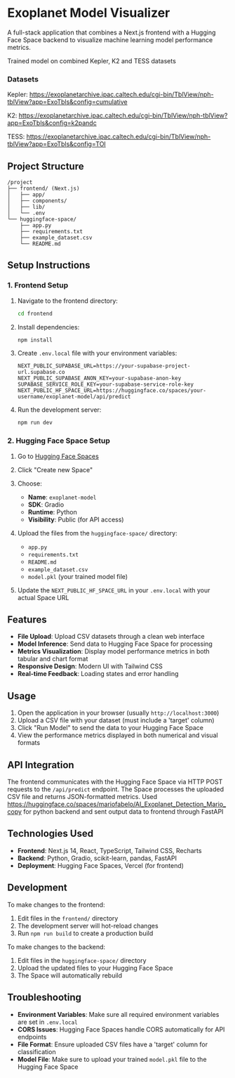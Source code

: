 # Exoplanet Model Visualizer

A full-stack application that combines a Next.js frontend with a Hugging Face Space backend to visualize machine learning model performance metrics.

Trained model on combined Kepler, K2 and TESS datasets

### Datasets
Kepler: https://exoplanetarchive.ipac.caltech.edu/cgi-bin/TblView/nph-tblView?app=ExoTbls&config=cumulative

K2: https://exoplanetarchive.ipac.caltech.edu/cgi-bin/TblView/nph-tblView?app=ExoTbls&config=k2pandc

TESS: https://exoplanetarchive.ipac.caltech.edu/cgi-bin/TblView/nph-tblView?app=ExoTbls&config=TOI

## Project Structure

```
/project
├── frontend/ (Next.js)
│   ├── app/
│   ├── components/
│   ├── lib/
│   └── .env
└── huggingface-space/
    ├── app.py
    ├── requirements.txt
    ├── example_dataset.csv
    └── README.md
```

## Setup Instructions

### 1. Frontend Setup

1. Navigate to the frontend directory:
   ```bash
   cd frontend
   ```

2. Install dependencies:
   ```bash
   npm install
   ```

3. Create `.env.local` file with your environment variables:
   ```
   NEXT_PUBLIC_SUPABASE_URL=https://your-supabase-project-url.supabase.co
   NEXT_PUBLIC_SUPABASE_ANON_KEY=your-supabase-anon-key
   SUPABASE_SERVICE_ROLE_KEY=your-supabase-service-role-key
   NEXT_PUBLIC_HF_SPACE_URL=https://huggingface.co/spaces/your-username/exoplanet-model/api/predict
   ```

4. Run the development server:
   ```bash
   npm run dev
   ```

### 2. Hugging Face Space Setup

1. Go to [Hugging Face Spaces](https://huggingface.co/spaces)
2. Click "Create new Space"
3. Choose:
   - **Name**: `exoplanet-model`
   - **SDK**: Gradio
   - **Runtime**: Python
   - **Visibility**: Public (for API access)
4. Upload the files from the `huggingface-space/` directory:
   - `app.py`
   - `requirements.txt`
   - `README.md`
   - `example_dataset.csv`
   - `model.pkl` (your trained model file)

5. Update the `NEXT_PUBLIC_HF_SPACE_URL` in your `.env.local` with your actual Space URL

## Features

- **File Upload**: Upload CSV datasets through a clean web interface
- **Model Inference**: Send data to Hugging Face Space for processing
- **Metrics Visualization**: Display model performance metrics in both tabular and chart format
- **Responsive Design**: Modern UI with Tailwind CSS
- **Real-time Feedback**: Loading states and error handling

## Usage

1. Open the application in your browser (usually `http://localhost:3000`)
2. Upload a CSV file with your dataset (must include a 'target' column)
3. Click "Run Model" to send the data to your Hugging Face Space
4. View the performance metrics displayed in both numerical and visual formats

## API Integration

The frontend communicates with the Hugging Face Space via HTTP POST requests to the `/api/predict` endpoint. The Space processes the uploaded CSV file and returns JSON-formatted metrics.
Used https://huggingface.co/spaces/mariofabelo/AI_Exoplanet_Detection_Mario_copy for python backend and sent output data to frontend through FastAPI

## Technologies Used

- **Frontend**: Next.js 14, React, TypeScript, Tailwind CSS, Recharts
- **Backend**: Python, Gradio, scikit-learn, pandas, FastAPI
- **Deployment**: Hugging Face Spaces, Vercel (for frontend)

## Development

To make changes to the frontend:

1. Edit files in the `frontend/` directory
2. The development server will hot-reload changes
3. Run `npm run build` to create a production build

To make changes to the backend:

1. Edit files in the `huggingface-space/` directory
2. Upload the updated files to your Hugging Face Space
3. The Space will automatically rebuild

## Troubleshooting

- **Environment Variables**: Make sure all required environment variables are set in `.env.local`
- **CORS Issues**: Hugging Face Spaces handle CORS automatically for API endpoints
- **File Format**: Ensure uploaded CSV files have a 'target' column for classification
- **Model File**: Make sure to upload your trained `model.pkl` file to the Hugging Face Space
